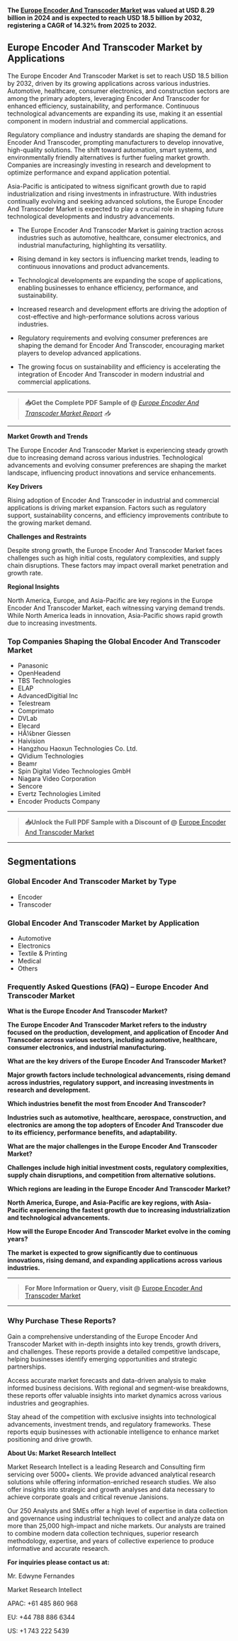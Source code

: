 <p><strong>The <a href="https://www.marketresearchintellect.com/download-sample/?rid=1047354&amp;utm_source=Pulse-April-Europe&amp;utm_medium=852">Europe Encoder And Transcoder Market</a> was valued at USD 8.29 billion in 2024 and is expected to reach USD 18.5 billion by 2032, registering a CAGR of 14.32% from 2025 to 2032.</strong></p><h2>Europe Encoder And Transcoder Market by Applications&nbsp;</h2><p><p>The Europe Encoder And Transcoder Market is set to reach USD 18.5 billion by 2032, driven by its growing applications across various industries. Automotive, healthcare, consumer electronics, and construction sectors are among the primary adopters, leveraging Encoder And Transcoder for enhanced efficiency, sustainability, and performance. Continuous technological advancements are expanding its use, making it an essential component in modern industrial and commercial applications.</p><p>Regulatory compliance and industry standards are shaping the demand for Encoder And Transcoder, prompting manufacturers to develop innovative, high-quality solutions. The shift toward automation, smart systems, and environmentally friendly alternatives is further fueling market growth. Companies are increasingly investing in research and development to optimize performance and expand application potential.</p><p>Asia-Pacific is anticipated to witness significant growth due to rapid industrialization and rising investments in infrastructure. With industries continually evolving and seeking advanced solutions, the Europe Encoder And Transcoder Market is expected to play a crucial role in shaping future technological developments and industry advancements.</p></p><ul><li><p>The Europe Encoder And Transcoder Market is gaining traction across industries such as automotive, healthcare, consumer electronics, and industrial manufacturing, highlighting its versatility.</p></li><li><p>Rising demand in key sectors is influencing market trends, leading to continuous innovations and product advancements.</p></li><li><p>Technological developments are expanding the scope of applications, enabling businesses to enhance efficiency, performance, and sustainability.</p></li><li><p>Increased research and development efforts are driving the adoption of cost-effective and high-performance solutions across various industries.</p></li><li><p>Regulatory requirements and evolving consumer preferences are shaping the demand for Encoder And Transcoder, encouraging market players to develop advanced applications.</p></li><li><p>The growing focus on sustainability and efficiency is accelerating the integration of Encoder And Transcoder in modern industrial and commercial applications.</p></li></ul><hr /><blockquote><p><strong><span class="font-[700]">📥Get the Complete PDF Sample of @ </span></strong><em><span class="font-[700]"><a href="https://www.marketresearchintellect.com/download-sample/?rid=1047354&amp;utm_source=Pulse-April-Europe&amp;utm_medium=852" target="_blank" data-tracking-control-name="article-ssr-frontend-pulse_little-text-block" data-tracking-will-navigate="" data-test-link="">Europe Encoder And Transcoder Market Report</a>&nbsp;📥</span></em></p></blockquote><hr /><p class="" data-start="77" data-end="360"><strong data-start="77" data-end="105">Market Growth and Trends</strong></p><p class="" data-start="77" data-end="360">The Europe Encoder And Transcoder Market is experiencing steady growth due to increasing demand across various industries. Technological advancements and evolving consumer preferences are shaping the market landscape, influencing product innovations and service enhancements.</p><p class="" data-start="362" data-end="606"><strong data-start="362" data-end="377">Key Drivers</strong></p><p class="" data-start="362" data-end="606">Rising adoption of Encoder And Transcoder in industrial and commercial applications is driving market expansion. Factors such as regulatory support, sustainability concerns, and efficiency improvements contribute to the growing market demand.</p><p class="" data-start="608" data-end="849"><strong data-start="608" data-end="637">Challenges and Restraints</strong></p><p class="" data-start="608" data-end="849">Despite strong growth, the Europe Encoder And Transcoder Market faces challenges such as high initial costs, regulatory complexities, and supply chain disruptions. These factors may impact overall market penetration and growth rate.</p><p class="" data-start="851" data-end="1095"><strong data-start="851" data-end="872">Regional Insights</strong></p><p class="" data-start="851" data-end="1095">North America, Europe, and Asia-Pacific are key regions in the Europe Encoder And Transcoder Market, each witnessing varying demand trends. While North America leads in innovation, Asia-Pacific shows rapid growth due to increasing investments.</p><p><h3>Top Companies Shaping the Global Encoder And Transcoder Market </h3><ul><li>Panasonic</li><li>OpenHeadend</li><li>TBS Technologies</li><li>ELAP</li><li>AdvancedDigitial Inc</li><li>Telestream</li><li>Comprimato</li><li>DVLab</li><li>Elecard</li><li>HÃ¼bner Giessen</li><li>Haivision</li><li>Hangzhou Haoxun Technologies Co. Ltd.</li><li>QVidium Technologies</li><li>Beamr</li><li>Spin Digital Video Technologies GmbH</li><li>Niagara Video Corporation</li><li>Sencore</li><li>Evertz Technologies Limited</li><li>Encoder Products Company</li></ul></p><hr /><blockquote><p><strong>📥Unlock the Full PDF Sample with a Discount of @</strong> <a href="https://www.marketresearchintellect.com/ask-for-discount/?rid=1047354&amp;utm_source=Pulse-April-Europe&amp;utm_medium=852">Europe Encoder And Transcoder Market</a></p></blockquote><hr /><p><h2>Segmentations</h2><h3>Global Encoder And Transcoder Market by Type</h3><ul><li>Encoder</li><li>Transcoder</li></ul><h3>Global Encoder And Transcoder Market by Application</h3><ul><li>Automotive</li><li>Electronics</li><li>Textile & Printing</li><li>Medical</li><li>Others</li></ul></p><h3><strong>Frequently Asked Questions (FAQ) &ndash; Europe Encoder And Transcoder Market</strong></h3><p><strong>What is the Europe Encoder And Transcoder Market?</strong></p><p><strong>The Europe Encoder And Transcoder Market refers to the industry focused on the production, development, and application of Encoder And Transcoder across various sectors, including automotive, healthcare, consumer electronics, and industrial manufacturing.</strong></p><p><strong>What are the key drivers of the Europe Encoder And Transcoder Market?</strong></p><p><strong>Major growth factors include technological advancements, rising demand across industries, regulatory support, and increasing investments in research and development.</strong></p><p><strong>Which industries benefit the most from Encoder And Transcoder?</strong></p><p><strong>Industries such as automotive, healthcare, aerospace, construction, and electronics are among the top adopters of Encoder And Transcoder due to its efficiency, performance benefits, and adaptability.</strong></p><p><strong>What are the major challenges in the Europe Encoder And Transcoder Market?</strong></p><p><strong>Challenges include high initial investment costs, regulatory complexities, supply chain disruptions, and competition from alternative solutions.</strong></p><p><strong>Which regions are leading in the Europe Encoder And Transcoder Market?</strong></p><p><strong>North America, Europe, and Asia-Pacific are key regions, with Asia-Pacific experiencing the fastest growth due to increasing industrialization and technological advancements.</strong></p><p><strong>How will the Europe Encoder And Transcoder Market evolve in the coming years?</strong></p><p><strong>The market is expected to grow significantly due to continuous innovations, rising demand, and expanding applications across various industries.</strong></p><hr /><blockquote><p><span class="font-[700]"><strong>For More Information or Query, visit&nbsp;@</strong>&nbsp;</span><span class="font-[700]"><a href="https://www.marketresearchintellect.com/product/encoder-and-transcoder-market/?utm_source=Linkedin&utm_medium=852" target="_blank" data-tracking-control-name="article-ssr-frontend-pulse_little-text-block" data-tracking-will-navigate="" data-test-link="">Europe Encoder And Transcoder Market</a></span></p></blockquote><hr /><h3><strong data-start="0" data-end="31">Why Purchase These Reports?</strong></h3><p class="" data-start="35" data-end="297">Gain a comprehensive understanding of the Europe Encoder And Transcoder Market with in-depth insights into key trends, growth drivers, and challenges. These reports provide a detailed competitive landscape, helping businesses identify emerging opportunities and strategic partnerships.</p><p class="" data-start="299" data-end="540">Access accurate market forecasts and data-driven analysis to make informed business decisions. With regional and segment-wise breakdowns, these reports offer valuable insights into market dynamics across various industries and geographies.</p><p class="" data-start="542" data-end="784">Stay ahead of the competition with exclusive insights into technological advancements, investment trends, and regulatory frameworks. These reports equip businesses with actionable intelligence to enhance market positioning and drive growth.</p><p><strong><span class="font-[700]">About Us: Market Research Intellect</span></strong></p><p><span class="">Market Research Intellect is a leading Research and Consulting firm servicing over 5000+ clients. We provide advanced analytical research solutions while offering information-enriched research studies.&nbsp;</span>We also offer insights into strategic and growth analyses and data necessary to achieve corporate goals and critical revenue Janisions.</p><p><span class="">Our 250 Analysts and SMEs offer a high level of expertise in data collection and governance using industrial techniques to collect and analyze data on more than 25,000 high-impact and niche markets. Our analysts are trained to combine modern data collection techniques, superior research methodology, expertise, and years of collective experience to produce informative and accurate research.</span></p><p><strong>For inquiries please contact us at:</strong></p><p>Mr. Edwyne Fernandes</p><p>Market Research Intellect</p><p>APAC: +61 485 860 968</p><p>EU: +44 788 886 6344</p><p>US: +1 743 222 5439</p>